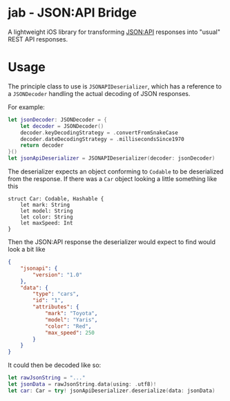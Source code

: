# jab - JSON:API Bridge

A lightweight iOS library for transforming [JSON:API](https://jsonapi.org) responses into "usual" REST API responses.

# Usage

The principle class to use is `JSONAPIDeserializer`, which has a reference to a `JSONDecoder` handling the actual decoding of JSON responses.

For example:
```swift
let jsonDecoder: JSONDecoder = {
    let decoder = JSONDecoder()
    decoder.keyDecodingStrategy = .convertFromSnakeCase
    decoder.dateDecodingStrategy = .millisecondsSince1970
    return decoder
}()
let jsonApiDeserializer = JSONAPIDeserializer(decoder: jsonDecoder)
```

The deserializer expects an object conforming to `Codable` to be deserialized from the response.
If there was a `Car` object looking a little something like this
```
struct Car: Codable, Hashable {
    let mark: String
    let model: String
    let color: String
    let maxSpeed: Int
}
```

Then the JSON:API response the deserializer would expect to find would look a bit like
```json
{
    "jsonapi": {
        "version": "1.0"
    },
    "data": {
        "type": "cars",
        "id": "1",
        "attributes": {
            "mark": "Toyota",
            "model": "Yaris",
            "color": "Red",
            "max_speed": 250
        }
    }
}
```

It could then be decoded like so:
```swift
let rawJsonString = "..."
let jsonData = rawJsonString.data(using: .utf8)!
let car: Car = try! jsonApiDeserializer.deserialize(data: jsonData)
```
